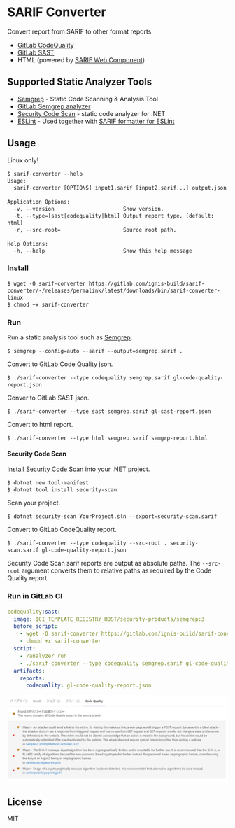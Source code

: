 # SARIF Converter
Convert report from SARIF to other format reports.

* [GitLab CodeQuality](https://docs.gitlab.com/ee/ci/testing/code_quality.html#implementing-a-custom-tool)
* [GitLab SAST](https://gitlab.com/gitlab-org/security-products/security-report-schemas/-/blob/master/dist/sast-report-format.json?_gl=1%2a1guihbz%2a_ga%2aOTc1NjM2NDI3LjE2NjY3MDc4NzI.%2a_ga_ENFH3X7M5Y%2aMTY2OTcwMjI3MC45LjEuMTY2OTcwMjMxMC4wLjAuMA..)
* HTML (powered by [SARIF Web Component](https://github.com/microsoft/sarif-web-component))


## Supported Static Analyzer Tools
* [Semgrep](https://semgrep.dev/) - Static Code Scanning & Analysis Tool
* [GitLab Semgrep analyzer](https://gitlab.com/gitlab-org/security-products/analyzers/semgrep)
* [Security Code Scan](https://security-code-scan.github.io/) - static code analyzer for .NET
* [ESLint](https://eslint.org/) - Used together with [SARIF formatter for ESLint](https://www.npmjs.com/package/@microsoft/eslint-formatter-sarif)


## Usage
Linux only!

```
$ sarif-converter --help
Usage:
  sarif-converter [OPTIONS] input1.sarif [input2.sarif...] output.json

Application Options:
  -v, --version                      Show version.
  -t, --type=[sast|codequality|html] Output report type. (default: html)
  -r, --src-root=                    Source root path.

Help Options:
  -h, --help                         Show this help message
```


### Install
```shell
$ wget -O sarif-converter https://gitlab.com/ignis-build/sarif-converter/-/releases/permalink/latest/downloads/bin/sarif-converter-linux
$ chmod +x sarif-converter
```


### Run
Run a static analysis tool such as [Semgrep](https://semgrep.dev/).

```shell
$ semgrep --config=auto --sarif --output=semgrep.sarif .
```

Convert to GitLab Code Quality json.

```shell
$ ./sarif-converter --type codequality semgrep.sarif gl-code-quality-report.json
```

Conver to GitLab SAST json.

```
$ ./sarif-converter --type sast semgrep.sarif gl-sast-report.json
```

Convert to html report.

```
$ ./sarif-converter --type html semgrep.sarif semgrp-report.html
```


#### Security Code Scan
[Install Security Code Scan](https://security-code-scan.github.io/#Installation) into your .NET project.

```shell
$ dotnet new tool-manifest
$ dotnet tool install security-scan
```

Scan your project.

```shell
$ dotnet security-scan YourProject.sln --export=security-scan.sarif
```

Convert to GitLab CodeQuality report.

```shell
$ ./sarif-converter --type codequality --src-root . security-scan.sarif gl-code-quality-report.json
```

Security Code Scan sarif reports are output as absolute paths.
The `--src-root` argument converts them to relative paths as required by the Code Quality report.


### Run in GitLab CI
```yaml
codequality:sast:
  image: $CI_TEMPLATE_REGISTRY_HOST/security-products/semgrep:3
  before_script:
    - wget -O sarif-converter https://gitlab.com/ignis-build/sarif-converter/-/releases/permalink/latest/downloads/bin/sarif-converter-linux
    - chmod +x sarif-converter
  script:
    - /analyzer run
    - ./sarif-converter --type codequality semgrep.sarif gl-code-quality-report.json
  artifacts:
    reports:
      codequality: gl-code-quality-report.json
```

![](docs/gitlab-merge-request.png)


## License
MIT
